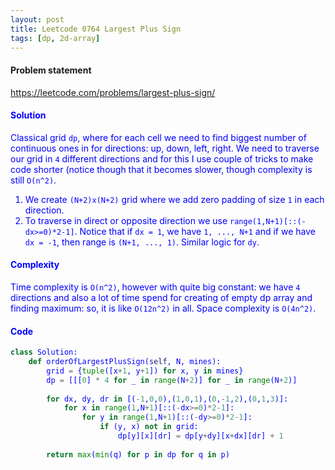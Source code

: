 ```yaml
---
layout: post
title: Leetcode 0764 Largest Plus Sign
tags: [dp, 2d-array]
---
```


#### Problem statement

<a href="https://leetcode.com/problems/largest-plus-sign/"> <font color = blue>https://leetcode.com/problems/largest-plus-sign/

#### Solution
Classical grid `dp`, where for each cell we need to find biggest number of continuous ones in for directions: up, down, left, right. We need to traverse our grid in `4` different directions and for this I use couple of tricks to make code shorter (notice though that it becomes slower, though complexity is still `O(n^2)`.

1. We create `(N+2)x(N+2)` grid where we add zero padding of size `1` in each direction.
2. To traverse in direct or opposite direction we use `range(1,N+1)[::(-dx>=0)*2-1]`. Notice that if `dx = 1`, we have `1, ..., N+1` and if we have `dx = -1`, then range is `(N+1, ..., 1)`. Similar logic for `dy`.

#### Complexity
Time complexity is `O(n^2)`, however with quite big constant: we have `4` directions and also a lot of time spend for creating of empty dp array and finding maximum: so, it is like `O(12n^2)` in all. Space complexity is `O(4n^2)`.

#### Code
```python
class Solution:
    def orderOfLargestPlusSign(self, N, mines):
        grid = {tuple([x+1, y+1]) for x, y in mines}
        dp = [[[0] * 4 for _ in range(N+2)] for _ in range(N+2)]
        
        for dx, dy, dr in [(-1,0,0),(1,0,1),(0,-1,2),(0,1,3)]:
            for x in range(1,N+1)[::(-dx>=0)*2-1]:
                for y in range(1,N+1)[::(-dy>=0)*2-1]:
                    if (y, x) not in grid:
                        dp[y][x][dr] = dp[y+dy][x+dx][dr] + 1
                                                
        return max(min(q) for p in dp for q in p) 
```

